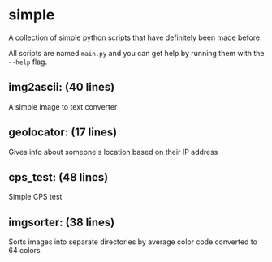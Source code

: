 # simple
A collection of simple python scripts that have definitely been made before.

All scripts are named `main.py` and you can get help by running them with the `--help` flag.

## img2ascii: (40 lines)
A simple image to text converter

## geolocator: (17 lines)
Gives info about someone's location based on their IP address

## cps_test: (48 lines)
Simple CPS test

## imgsorter: (38 lines)
Sorts images into separate directories by average color code converted to 64 colors